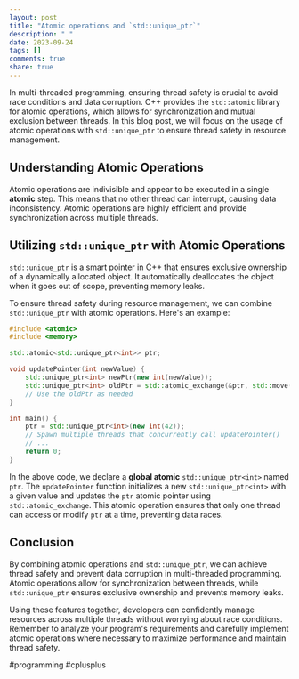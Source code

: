 ```yaml
---
layout: post
title: "Atomic operations and `std::unique_ptr`"
description: " "
date: 2023-09-24
tags: []
comments: true
share: true
---
```


In multi-threaded programming, ensuring thread safety is crucial to avoid race conditions and data corruption. C++ provides the `std::atomic` library for atomic operations, which allows for synchronization and mutual exclusion between threads. In this blog post, we will focus on the usage of atomic operations with `std::unique_ptr` to ensure thread safety in resource management.

## Understanding Atomic Operations

Atomic operations are indivisible and appear to be executed in a single **atomic** step. This means that no other thread can interrupt, causing data inconsistency. Atomic operations are highly efficient and provide synchronization across multiple threads.

## Utilizing `std::unique_ptr` with Atomic Operations

`std::unique_ptr` is a smart pointer in C++ that ensures exclusive ownership of a dynamically allocated object. It automatically deallocates the object when it goes out of scope, preventing memory leaks.

To ensure thread safety during resource management, we can combine `std::unique_ptr` with atomic operations. Here's an example:

```cpp
#include <atomic>
#include <memory>

std::atomic<std::unique_ptr<int>> ptr;

void updatePointer(int newValue) {
    std::unique_ptr<int> newPtr(new int(newValue));
    std::unique_ptr<int> oldPtr = std::atomic_exchange(&ptr, std::move(newPtr));
    // Use the oldPtr as needed
}

int main() {
    ptr = std::unique_ptr<int>(new int(42));
    // Spawn multiple threads that concurrently call updatePointer()
    // ...
    return 0;
}
```

In the above code, we declare a **global atomic** `std::unique_ptr<int>` named `ptr`. The `updatePointer` function initializes a new `std::unique_ptr<int>` with a given value and updates the `ptr` atomic pointer using `std::atomic_exchange`. This atomic operation ensures that only one thread can access or modify `ptr` at a time, preventing data races.

## Conclusion

By combining atomic operations and `std::unique_ptr`, we can achieve thread safety and prevent data corruption in multi-threaded programming. Atomic operations allow for synchronization between threads, while `std::unique_ptr` ensures exclusive ownership and prevents memory leaks.

Using these features together, developers can confidently manage resources across multiple threads without worrying about race conditions. Remember to analyze your program's requirements and carefully implement atomic operations where necessary to maximize performance and maintain thread safety.

#programming #cplusplus
